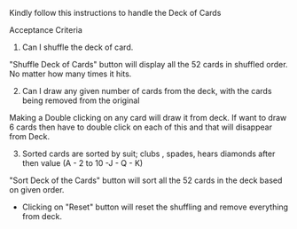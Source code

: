 Kindly follow this instructions to handle the Deck of Cards

Acceptance Criteria
1. Can I shuffle the deck of card.

"Shuffle Deck of Cards" button will display all the 52 cards in shuffled order. No matter how many times it hits.

2. Can I draw any given number of cards from the deck, with the cards being removed from the original

Making a Double clicking on any card will draw it from deck. If want to draw 6 cards then have to double click on each of this and that will disappear from Deck.

3. Sorted cards are sorted by suit; clubs , spades, hears diamonds after then value (A - 2 to 10 -J - Q - K)

"Sort Deck of the Cards" button will sort all the 52 cards in the deck based on given order.

* Clicking on "Reset" button will reset the shuffling and remove everything from deck.
